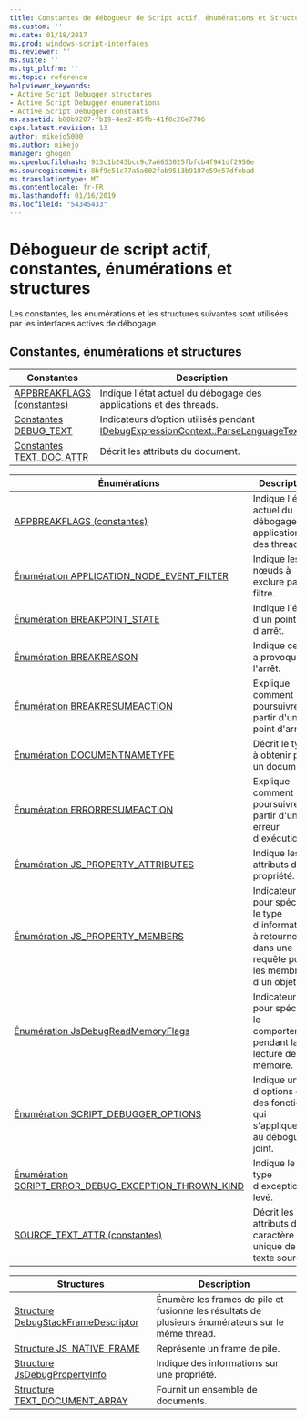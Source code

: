 ```yaml
---
title: Constantes de débogueur de Script actif, énumérations et Structures | Microsoft Docs
ms.custom: ''
ms.date: 01/18/2017
ms.prod: windows-script-interfaces
ms.reviewer: ''
ms.suite: ''
ms.tgt_pltfrm: ''
ms.topic: reference
helpviewer_keywords:
- Active Script Debugger structures
- Active Script Debugger enumerations
- Active Script Debugger constants
ms.assetid: b80b9207-fb19-4ee2-85fb-41f8c26e7706
caps.latest.revision: 13
author: mikejo5000
ms.author: mikejo
manager: ghogen
ms.openlocfilehash: 913c1b243bcc9c7a6653025fbfcb4f941df2950e
ms.sourcegitcommit: 8bf9e51c77a5a602fab9513b9187e59e57dfebad
ms.translationtype: MT
ms.contentlocale: fr-FR
ms.lasthandoff: 01/16/2019
ms.locfileid: "54345433"
---
```

# <a name="active-script-debugger-constants-enumerations-and-structures"></a>Débogueur de script actif, constantes, énumérations et structures
Les constantes, les énumérations et les structures suivantes sont utilisées par les interfaces actives de débogage.  
  
## <a name="constants-enumerations-and-structures"></a>Constantes, énumérations et structures  
  
|Constantes|Description|  
|---------------|-----------------|  
|[APPBREAKFLAGS (constantes)](../../winscript/reference/appbreakflags-enumeration.md)|Indique l'état actuel du débogage des applications et des threads.|  
|[Constantes DEBUG_TEXT](../../winscript/reference/debug-text-constants.md)|Indicateurs d’option utilisés pendant [IDebugExpressionContext::ParseLanguageText](../../winscript/reference/idebugexpressioncontext-parselanguagetext.md).|  
|[Constantes TEXT_DOC_ATTR](../../winscript/reference/text-doc-attr-constants.md)|Décrit les attributs du document.|  
  
|Énumérations|Description|  
|------------------|-----------------|  
|[APPBREAKFLAGS (constantes)](../../winscript/reference/appbreakflags-enumeration.md)|Indique l'état actuel du débogage des applications et des threads.|  
|[Énumération APPLICATION_NODE_EVENT_FILTER](../../winscript/reference/application-node-event-filter-enumeration.md)|Indique les nœuds à exclure par un filtre.|  
|[Énumération BREAKPOINT_STATE](../../winscript/reference/breakpoint-state-enumeration.md)|Indique l'état d'un point d'arrêt.|  
|[Énumération BREAKREASON](../../winscript/reference/breakreason-enumeration.md)|Indique ce qui a provoqué l'arrêt.|  
|[Énumération BREAKRESUMEACTION](../../winscript/reference/breakresumeaction-enumeration.md)|Explique comment poursuivre à partir d'un point d'arrêt.|  
|[Énumération DOCUMENTNAMETYPE](../../winscript/reference/documentnametype-enumeration.md)|Décrit le type à obtenir pour un document.|  
|[Énumération ERRORRESUMEACTION](../../winscript/reference/errorresumeaction-enumeration.md)|Explique comment poursuivre à partir d'une erreur d'exécution.|  
|[Énumération JS_PROPERTY_ATTRIBUTES](../../winscript/reference/js-property-attributes-enumeration.md)|Indique les attributs d'une propriété.|  
|[Énumération JS_PROPERTY_MEMBERS](../../winscript/reference/js-property-members-enumeration.md)|Indicateurs pour spécifier le type d'informations à retourner dans une requête pour les membres d'un objet.|  
|[Énumération JsDebugReadMemoryFlags](../../winscript/reference/jsdebugreadmemoryflags-enumeration.md)|Indicateurs pour spécifier le comportement pendant la lecture de la mémoire.|  
|[Énumération SCRIPT_DEBUGGER_OPTIONS](../../winscript/reference/script-debugger-options-enumeration.md)|Indique un jeu d'options ou des fonctions qui s'appliquent au débogueur joint.|  
|[Énumération SCRIPT_ERROR_DEBUG_EXCEPTION_THROWN_KIND](../../winscript/reference/script-error-debug-exception-thrown-kind-enumeration.md)|Indique le type d'exception levé.|  
|[SOURCE_TEXT_ATTR (constantes)](../../winscript/reference/source-text-attr-enumeration.md)|Décrit les attributs d'un caractère unique de texte source.|  
  
|Structures|Description|  
|----------------|-----------------|  
|[Structure DebugStackFrameDescriptor](../../winscript/reference/debugstackframedescriptor-structure.md)|Énumère les frames de pile et fusionne les résultats de plusieurs énumérateurs sur le même thread.|  
|[Structure JS_NATIVE_FRAME](../../winscript/reference/js-native-frame-structure.md)|Représente un frame de pile.|  
|[Structure JsDebugPropertyInfo](../../winscript/reference/jsdebugpropertyinfo-structure.md)|Indique des informations sur une propriété.|  
|[Structure TEXT_DOCUMENT_ARRAY](../../winscript/reference/text-document-array-structure.md)|Fournit un ensemble de documents.|